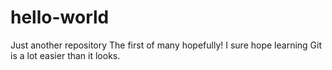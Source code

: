 # hello-world
Just another repository
The first of many hopefully! I sure hope learning Git is a lot easier than it looks.
